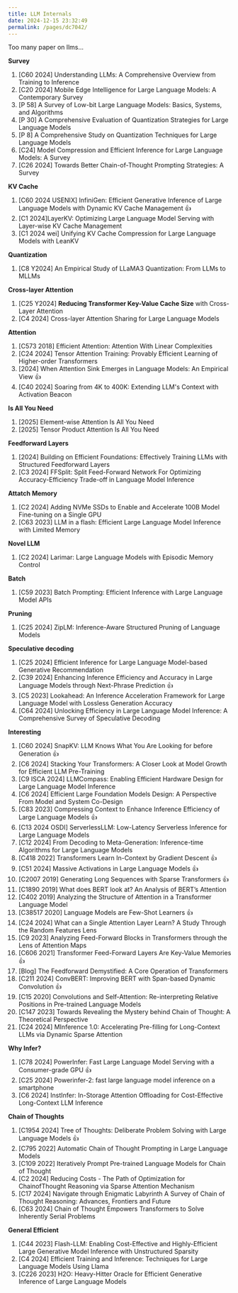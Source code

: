 ```yaml
---
title: LLM Internals
date: 2024-12-15 23:32:49
permalink: /pages/dc7042/
---
```


Too many paper on llms...

**Survey**
1. [C60 2024] Understanding LLMs: A Comprehensive Overview from Training to Inference 
2. [C20 2024] Mobile Edge Intelligence for Large Language Models: A Contemporary Survey
3. [P 58] A Survey of Low-bit Large Language Models: Basics, Systems, and Algorithms
4. [P 30] A Comprehensive Evaluation of Quantization Strategies for Large Language Models
5. [P 8]  A Comprehensive Study on Quantization Techniques for Large Language Models
6. [C24] Model Compression and Efficient Inference for Large Language Models: A Survey
7. [C26 2024] Towards Better Chain-of-Thought Prompting Strategies: A Survey

**KV Cache**
1. [C60 2024 USENIX] InfiniGen: Efficient Generative Inference of Large Language Models with Dynamic KV Cache Management  :+1:
2. [C1 2024]LayerKV: Optimizing Large Language Model Serving with Layer-wise KV Cache Management
3. [C1 2024 wei] Unifying KV Cache Compression for Large Language Models with LeanKV

**Quantization**
1. [C8 Y2024] An Empirical Study of LLaMA3 Quantization: From LLMs to MLLMs

**Cross-layer Attention**
1. [C25 Y2024] **Reducing Transformer Key-Value Cache Size** with Cross-Layer Attention
2. [C4 2024] Cross-layer Attention Sharing for Large Language Models


**Attention**
1. [C573 2018] Efficient Attention: Attention With Linear Complexities
2. [C24 2024] Tensor Attention Training: Provably Efficient Learning of Higher-order Transformers
3. [2024] When Attention Sink Emerges in Language Models: An Empirical View :+1:
4. [C40 2024] Soaring from 4K to 400K: Extending LLM's Context with Activation Beacon

**Is All You Need**
1. [2025] Element-wise Attention Is All You Need
2. [2025] Tensor Product Attention Is All You Need

**Feedforward Layers**
1. [2024] Building on Efficient Foundations: Effectively Training LLMs with Structured Feedforward Layers
2. [C3 2024] FFSplit: Split Feed-Forward Network For Optimizing Accuracy-Efficiency Trade-off in Language Model Inference

**Attatch Memory**
1. [C2 2024] Adding NVMe SSDs to Enable and Accelerate 100B Model Fine-tuning on a Single GPU
2. [C63 2023] LLM in a flash: Efficient Large Language Model Inference with Limited Memory
 
**Novel LLM**

1. [C2 2024] Larimar: Large Language Models with Episodic Memory Control

**Batch**
1. [C59 2023] Batch Prompting: Efficient Inference with Large Language Model APIs

**Pruning**
1. [C25 2024] ZipLM: Inference-Aware Structured Pruning of Language Models

**Speculative decoding**
1. [C25 2024] Efficient Inference for Large Language Model-based Generative Recommendation
2. [C39 2024] Enhancing Inference Efficiency and Accuracy in Large Language Models through Next-Phrase Prediction  :+1:
3. [C5 2023] Lookahead: An Inference Acceleration Framework for Large Language Model with Lossless Generation Accuracy
4. [C64 2024] Unlocking Efficiency in Large Language Model Inference: A Comprehensive Survey of Speculative Decoding

**Interesting**
1. [C60 2024] SnapKV: LLM Knows What You Are Looking for before Generation  :+1:
2. [C6 2024] Stacking Your Transformers: A Closer Look at Model Growth for Efficient LLM Pre-Training
3. [C9 ISCA 2024] LLMCompass: Enabling Efficient Hardware Design for Large Language Model Inference
4. [C6 2024] Efficient Large Foundation Models Design: A Perspective From Model and System Co-Design
5. [C83 2023] Compressing Context to Enhance Inference Efficiency of Large Language Models  :+1:
6. [C13 2024 OSDI] ServerlessLLM: Low-Latency Serverless Inference for Large Language Models
7. [C12 2024] From Decoding to Meta-Generation: Inference-time Algorithms for Large Language Models
8. [C418 2022] Transformers Learn In-Context by Gradient Descent :+1:
9. [C51 2024] Massive Activations in Large Language Models :+1:
10. [C2007 2019] Generating Long Sequences with Sparse Transformers :+1:
11. [C1890 2019] What does BERT look at? An Analysis of BERT’s Attention
12. [C402 2019] Analyzing the Structure of Attention in a Transformer Language Model
13. [C38517 2020] Language Models are Few-Shot Learners :+1:
14. [C24 2024] What can a Single Attention Layer Learn? A Study Through the Random Features Lens
15. [C9 2023] Analyzing Feed-Forward Blocks in Transformers through the Lens of Attention Maps
16. [C606 2021] Transformer Feed-Forward Layers Are Key-Value Memories :+1:
17. [Blog] The Feedforward Demystified: A Core Operation of Transformers
18. [C211 2024] ConvBERT: Improving BERT with Span-based Dynamic Convolution  :+1:
19. [C15 2020] Convolutions and Self-Attention: Re-interpreting Relative Positions in Pre-trained Language Models
20. [C147 2023] Towards Revealing the Mystery behind Chain of Thought: A Theoretical Perspective
21. [C24 2024] MInference 1.0: Accelerating Pre-filling for Long-Context LLMs via Dynamic Sparse Attention

**Why Infer?**
1. [C78 2024] PowerInfer: Fast Large Language Model Serving with a Consumer-grade GPU  :+1:
2. [C25 2024] Powerinfer-2: fast large language model inference on a smartphone
3. [C6 2024] InstInfer: In-Storage Attention Offloading for Cost-Effective Long-Context LLM Inference

**Chain of Thoughts**
1. [C1954 2024] Tree of Thoughts: Deliberate Problem Solving with Large Language Models :+1:
2. [C795 2022] Automatic Chain of Thought Prompting in Large Language Models
3. [C109 2022] Iteratively Prompt Pre-trained Language Models for Chain of Thought
4. [C2 2024] Reducing Costs - The Path of Optimization for ChainofThought Reasoning via Sparse Attention Mechanism
5. [C17 2024] Navigate through Enigmatic Labyrinth A Survey of Chain of Thought Reasoning: Advances, Frontiers and Future
6. [C63 2024] Chain of Thought Empowers Transformers to Solve Inherently Serial Problems

**General Efficient**
1. [C44 2023] Flash-LLM: Enabling Cost-Effective and Highly-Efficient Large Generative Model Inference with Unstructured Sparsity
2. [C4 2024] Efficient Training and Inference: Techniques for Large Language Models Using Llama
3. [C226 2023] H2O: Heavy-Hitter Oracle for Efficient Generative Inference of Large Language Models

